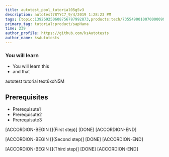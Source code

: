 ```yaml
---
title: autotest_pool_tutorial05gSv3
description: autotest78YYC7_9/4/2019 1:28:23 PM
tags: [topic:139269250608756787992873,products:tech/73554900100700000996,tutorial:experience/advanced]
primary_tag: tutorial:product/sapHana
time: 239
author_profile: https://github.com/ksAutotests
author_name: ksAutotests
---
```

### You will learn
- You will learn this
- and that

autotest tutorial text6xoN5M

## Prerequisites
- Prerequisute1
- Prerequisute2
- Prerequisute3

[ACCORDION-BEGIN [](First step)]
[DONE]
[ACCORDION-END]

[ACCORDION-BEGIN [](Second step)]
[DONE]
[ACCORDION-END]

[ACCORDION-BEGIN [](Third step)]
[DONE]
[ACCORDION-END]

